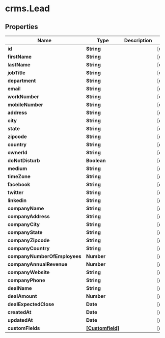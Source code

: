 # crms.Lead

## Properties
Name | Type | Description | Notes
------------ | ------------- | ------------- | -------------
**id** | **String** |  | [optional] 
**firstName** | **String** |  | [optional] 
**lastName** | **String** |  | [optional] 
**jobTitle** | **String** |  | [optional] 
**department** | **String** |  | [optional] 
**email** | **String** |  | [optional] 
**workNumber** | **String** |  | [optional] 
**mobileNumber** | **String** |  | [optional] 
**address** | **String** |  | [optional] 
**city** | **String** |  | [optional] 
**state** | **String** |  | [optional] 
**zipcode** | **String** |  | [optional] 
**country** | **String** |  | [optional] 
**ownerId** | **String** |  | [optional] 
**doNotDisturb** | **Boolean** |  | [optional] 
**medium** | **String** |  | [optional] 
**timeZone** | **String** |  | [optional] 
**facebook** | **String** |  | [optional] 
**twitter** | **String** |  | [optional] 
**linkedin** | **String** |  | [optional] 
**companyName** | **String** |  | [optional] 
**companyAddress** | **String** |  | [optional] 
**companyCity** | **String** |  | [optional] 
**companyState** | **String** |  | [optional] 
**companyZipcode** | **String** |  | [optional] 
**companyCountry** | **String** |  | [optional] 
**companyNumberOfEmployees** | **Number** |  | [optional] 
**companyAnnualRevenue** | **Number** |  | [optional] 
**companyWebsite** | **String** |  | [optional] 
**companyPhone** | **String** |  | [optional] 
**dealName** | **String** |  | [optional] 
**dealAmount** | **Number** |  | [optional] 
**dealExpectedClose** | **Date** |  | [optional] 
**createdAt** | **Date** |  | [optional] 
**updatedAt** | **Date** |  | [optional] 
**customFields** | [**[Customfield]**](Customfield.md) |  | [optional] 


